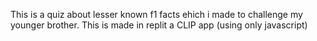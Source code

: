 This is a quiz about lesser known f1 facts ehich i made to challenge my younger brother.
This is made in replit a CLIP app (using only javascript)